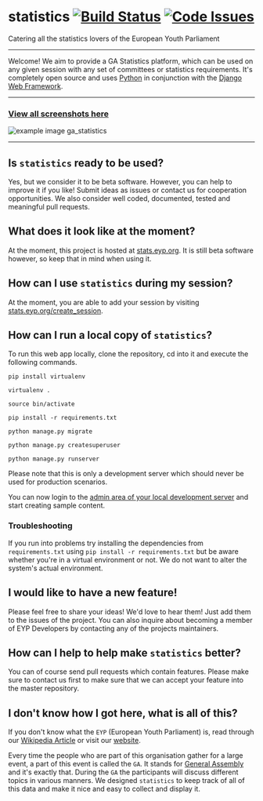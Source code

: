 # statistics [![Build Status](https://travis-ci.org/eyp-developers/statistics.svg?branch=master)](https://travis-ci.org/eyp-developers/statistics) [![Code Issues](https://www.quantifiedcode.com/api/v1/project/7825905562154948a00906e36e202efd/badge.svg)](https://www.quantifiedcode.com/app/project/7825905562154948a00906e36e202efd)
Catering all the statistics lovers of the European Youth Parliament

***
Welcome! We aim to provide a GA Statistics platform, which can be used on any given session with any set of committees or statistics requirements. It's completely open source and uses [Python](http://python.org) in conjunction with the [Django Web Framework](https://www.djangoproject.com/).

***
### [View all screenshots here](http://imgur.com/a/uPiFy#0)
![example image ga_statistics](http://i.imgur.com/miZNlu5.jpg "Example Image ga_statistics")

***

## Is `statistics` ready to be used?

Yes, but we consider it to be beta software. However, you can help to improve it if you like! Submit ideas as issues or contact us for cooperation opportunities. We also consider well coded, documented, tested and meaningful pull requests.

## What does it look like at the moment?

At the moment, this project is hosted at [stats.eyp.org](https://stats.eyp.org). It is still beta software however, so keep that in mind when using it.

## How can I use `statistics` during my session?

At the moment, you are able to add your session by visiting [stats.eyp.org/create_session](https://stats.eyp.org/create_session).

## How can I run a local copy of `statistics`?

To run this web app locally, clone the repository, cd into it and execute the following commands.

`pip install virtualenv`

`virtualenv .`

`source bin/activate`

`pip install -r requirements.txt`

`python manage.py migrate`

`python manage.py createsuperuser`

`python manage.py runserver`

Please note that this is only a development server which should never be used for production scenarios.

You can now login to the [admin area of your local development server](http://localhost:8000/admin/) and start creating sample content.

### Troubleshooting

If you run into problems try installing the dependencies from `requirements.txt` using `pip install -r requirements.txt` but be aware whether you're in a virtual environment or not. We do not want to alter the system's actual environment.


## I would like to have a new feature!

Please feel free to share your ideas! We'd love to hear them! Just add them to the issues of the project. You can also inquire about becoming a member of EYP Developers by contacting any of the projects maintainers.


## How can I help to help make `statistics` better?
You can of course send pull requests which contain features. Please make sure to contact us first to make sure that we can accept your feature into the master repository.

## I don't know how I got here, what is all of this?

If you don't know what the `EYP` (European Youth Parliament) is, read through our [Wikipedia Article](http://en.wikipedia.org/wiki/European_Youth_Parliament) or visit our [website](http://eyp.org).

Every time the people who are part of this organisation gather for a large event, a part of this event is called the `GA`. It stands for [General Assembly](http://en.wikipedia.org/wiki/General_assembly) and it's exactly that. During the `GA` the participants will discuss different topics in various manners. We designed `statistics` to keep track of all of this data and make it nice and easy to collect and display it.
